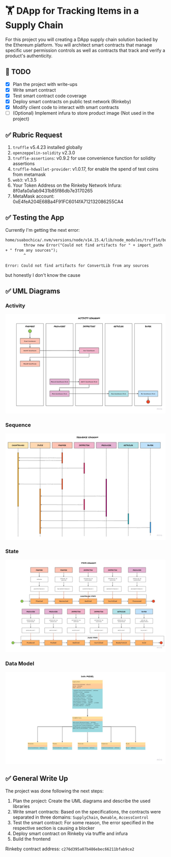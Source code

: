 # 🏋️ DApp for Tracking Items in a Supply Chain

For this project you will creating a DApp supply chain solution backed by the Ethereum platform. You will architect smart contracts that manage specific user permission controls as well as contracts that track and verify a product's authenticity.

## 🔖 TODO
 - [x] Plan the project with write-ups
 - [x] Write smart contract
 - [x] Test smart contract code coverage
 - [x] Deploy smart contracts on public test network (Rinkeby)
 - [x] Modify client code to interact with smart contracts
 - [ ] (Optional) Implement infura to store product image (Not used in the project)

## ✅ Rubric Request

1. `truffle` v5.4.23 installed globally
2. `openzeppelin-solidity` v2.3.0
3. `truffle-assertions`: v0.9.2 for use convenience function for solidity assertions
3. `truffle-hdwallet-provider`: v1.0.17, for enable the spend of test coins from metamask
4. `web3`: v1.3.5
4. Your Token Address on the Rinkeby Network Infura: 8f0afa0a1ab9431b85f86db7e3170265 
5. MetaMask account: 0xE4feA204E68Ba4F91FC6014fA712132086255CA4
## ✅ Testing the App

Currently I'm getting the next error:

```
home/suabochica/.nvm/versions/node/v14.15.4/lib/node_modules/truffle/build/459.bundled.js:27073
        throw new Error("Could not find artifacts for " + import_path + " from any sources");
        ^

Error: Could not find artifacts for ConvertLib from any sources
```

but honestly I don't know the cause

## ✅ UML Diagrams

### Activity

![Activity Diagram](diagrams/01-activity.jpg)

### Sequence

![Sequence Diagram](diagrams/02-sequence.jpg)

### State

![State Diagram](diagrams/03-state.jpg)
### Data Model

![Data Model Diagram](diagrams/04-data-model.jpg)

## ✅ General Write Up

The project was done following the next steps:

1. Plan the project: Create the UML diagrams and describe the used libraries
2. Write smart contracts: Based on the specifications, the contracts were separated in three domains: `SupplyChain`, `Ownable`, `AccessControl`
3. Test the smart contract: For some reason, the error specified in the respective section is causing a blocker
4. Deploy smart contract on Rinkeby via truffle and infura
5. Build the frontend

Rinkeby contract address: `c276d395a07b486ebec66211bfab9ce2`

